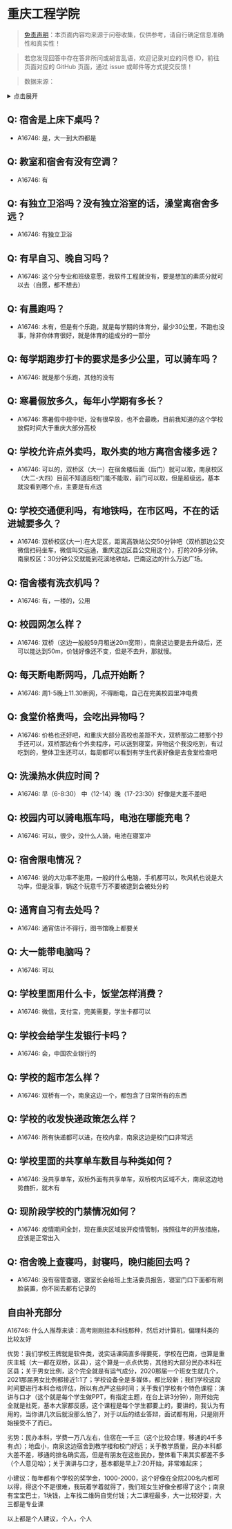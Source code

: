 # 重庆工程学院

> [免责声明](https://colleges.chat/#_3)：本页面内容均来源于问卷收集，仅供参考，请自行确定信息准确性和真实性！

> 若您发现回答中存在答非所问或胡言乱语，欢迎记录对应的问卷 ID，前往页面对应的 GitHub 页面，通过 issue 或邮件等方式提交反馈！

> 数据来源：

<details><summary>点击展开</summary>
<ul>
<li>A16746: hbnzcm@qq.com (2023 年 01 月)</li>
</ul>
</details>

## Q: 宿舍是上床下桌吗？

- A16746: 是，大一到大四都是

## Q: 教室和宿舍有没有空调？

- A16746: 有

## Q: 有独立卫浴吗？没有独立浴室的话，澡堂离宿舍多远？

- A16746: 有独立卫浴

## Q: 有早自习、晚自习吗？

- A16746: 这个分专业和班级意愿，我软件工程就没有，要是想加的素质分就可以去（自愿，都不想去）

## Q: 有晨跑吗？

- A16746: 木有，但是有个乐跑，就是每学期的体育分，最少30公里，不跑也没事，除非你体育很好，就是体育的组成分的一部分

## Q: 每学期跑步打卡的要求是多少公里，可以骑车吗？

- A16746: 就是那个乐跑，其他的没有

## Q: 寒暑假放多久，每年小学期有多长？

- A16746: 寒暑假中规中矩，没有很早放，也不会最晚，目前我知道的这个学校放假时间大于重庆大部分高校

## Q: 学校允许点外卖吗，取外卖的地方离宿舍楼多远？

- A16746: 可以的，双桥区（大一）在宿舍楼后面（后门）就可以取，南泉校区（大二-大四）目前不知道后校门能不能取，前门可以取，但是超级远，基本就没看到哪个点，主要是有点远

## Q: 学校交通便利吗，有地铁吗，在市区吗，不在的话进城要多久？

- A16746: 双桥校区(大一):在大足区，距离高铁站公交50分钟吧（双桥那边公交微信扫码坐车，微信叫交运通，重庆这边区县公交用这个），打的20多分钟。南泉校区：30分钟公交就能到花溪地铁站，巴南这边的什么万达广场。

## Q: 宿舍楼有洗衣机吗？

- A16746: 有，一楼的，公用

## Q: 校园网怎么样？

- A16746: 双桥（这边一般般59月租送20m宽带），南泉这边要是去升级后，还可以能达到50m，价钱好像还不变，但是不去升，那就慢。

## Q: 每天断电断网吗，几点开始断？

- A16746: 周1-5晚上11.30断网，不得断电，自己在完美校园里冲电费

## Q: 食堂价格贵吗，会吃出异物吗？

- A16746: 价格也还好吧，和重庆大部分高校也差距不大，双桥那边二楼那个抄手还可以，双桥那边有个外卖程序，可以送到寝室，异物这个我没吃到，有过吃到的，整体卫生还可以，每周都可以看到有学生代表好像是去食堂检查吧

## Q: 洗澡热水供应时间？

- A16746: 早（6-8:30） 中（12-14）晚（17-23:30）好像是大差不差吧

## Q: 校园内可以骑电瓶车吗，电池在哪能充电？

- A16746: 可以，很少，没什么人骑，电池在寝室冲

## Q: 宿舍限电情况？

- A16746: 说的大功率不能用，一般的什么电脑，手机都可以，吹风机也说是大功率，但是没事，锅这个玩意千万不要被逮到会被处分的

## Q: 通宵自习有去处吗？

- A16746: 通宵估计不得行，图书馆晚上都要关

## Q: 大一能带电脑吗？

- A16746: 可以

## Q: 学校里面用什么卡，饭堂怎样消费？

- A16746: 微信，支付宝，完美需要，学生卡都可以

## Q: 学校会给学生发银行卡吗？

- A16746: 会，中国农业银行的

## Q: 学校的超市怎么样？

- A16746: 双桥有一个，南泉这边一个，都包含了日常所有的东西

## Q: 学校的收发快递政策怎么样？

- A16746: 所有快递都可以进，在校内拿，南泉这边是校门口非常远

## Q: 学校里面的共享单车数目与种类如何？

- A16746: 没共享单车，双桥外面有共享单车，双桥校内区域不大，南泉这边地势曲折，就木有

## Q: 现阶段学校的门禁情况如何？

- A16746: 疫情期间全封，现在重庆区域放开疫情管制，按照往年的开放措施，应该是正常出入

## Q: 宿舍晚上查寝吗，封寝吗，晚归能回去吗？

- A16746: 没有宿管查寝，寝室长会给班上生活委员报告，寝室门口下面都有刷脸装置，你不回去都有记录的

## 自由补充部分

A16746: 什么人推荐来读：高考刚刚挂本科线那种，然后对计算机，偏理科类的比较友好

优势：我们学校王牌就是软件类，说实话课简直多得要死，学校在巴南，也算是重庆主城（大一都在双桥，区县），这个算是一点点优势，其他的大部分民办本科在区县；关于男女比例，这个完全就是有运气成分，2020那届一个班女生就几个，2021那届男女比例都接近1:1了；学校设备全是多媒体，都比较新；我们学校这段时间要进行本科合格评估，所以有点严这些时间；关于我们学校有个特色课程：演讲与口才（这个就是每个学生做PPT，有指定主题，在台上讲3分钟），刚开始完全就是社死，基本大家都反感，这个课程是每个学生都要上的，要讲的，我认为有用的，当你讲几次后就没那么怕了，对于以后的结业答辩，面试都有用，只是刚开始接受不了而已。

劣势：民办本科，学费一万八左右，住宿在一千三（这个比较合理，移通的4千多有点）；地盘小，南泉这边宿舍到教学楼和校门好远；关于教学质量，民办本科都大差不差，移通的排名确实高，但是有朋友在这些民办，整体看下来其实都差不多（个人意见哈）；关于演讲与口才，基本都是早上7:20开始，非常难起床；

小建议：每年都有个学校的奖学金，1000-2000，这个好像在全院200名内都可以得，得这个不是很难，我玩着学着就得了，我们班女生好像全都得了这个；南泉有宝宝巴士，1块钱，上车找二维码自觉付钱；大二课程最多，大一比较好耍，大三都是专业课

以上都是个人建议，个人，个人